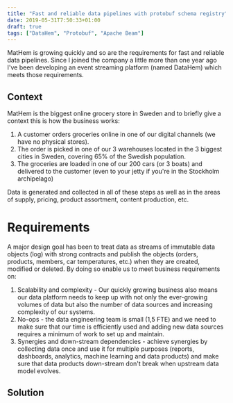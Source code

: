 ```yaml
---
title: "Fast and reliable data pipelines with protobuf schema registry"
date: 2019-05-31T7:50:33+01:00
draft: true
tags: ["DataHem", "Protobuf", "Apache Beam"]
---
```


MatHem is growing quickly and so are the requirements for fast and reliable data pipelines. Since I joined the company a little more than one year ago I've been developing an event streaming platform (named DataHem) which meets those requirements. 

## Context
MatHem is the biggest online grocery store in Sweden and to briefly give a context this is how the business works:
1. A customer orders groceries online in one of our digital channels (we have no physical stores).
2. The order is picked in one of our 3 warehouses located in the 3 biggest cities in Sweden, covering 65% of the Swedish population.
3. The groceries are loaded in one of our 200 cars (or 3 boats) and delivered to the customer (even to your jetty if you're in the Stockholm archipelago)

Data is generated and collected in all of these steps as well as in the areas of supply, pricing, product assortment, content production, etc.

# Requirements
A major design goal has been to treat data as streams of immutable data objects (log) with strong contracts and publish the objects (orders, products, members, car temperatures, etc.) when they are created, modified or deleted. By doing so enable us to meet business requirements on:
1. Scalability and complexity - Our quickly growing business also means our data platform needs to keep up with not only the ever-growing volumes of data but also the number of data sources and increasing complexity of our systems. 
2. No-ops - the data engineering team is small (1,5 FTE) and we need to make sure that our time is efficiently used and adding new data sources requires a minimum of work to set up and maintain.
3. Synergies and down-stream dependencies - achieve synergies by collecting data once and use it for multiple purposes (reports, dashboards, analytics, machine learning and data products) and make sure that data products down-stream don't break when upstream data model evolves.

## Solution
